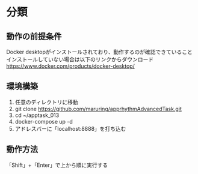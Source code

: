 # 分類

## 動作の前提条件
Docker desktopがインストールされており、動作するのが確認できていること  
インストールしていない場合は以下のリンクからダウンロード  
https://www.docker.com/products/docker-desktop/  

## 環境構築
1. 任意のディレクトリに移動
2. git clone https://github.com/maruring/apprhythmAdvancedTask.git
3. cd ~/apptask_013
4. docker-compose up -d
5. アドレスバーに「localhost:8888」を打ち込む

## 動作方法
「Shift」+「Enter」で上から順に実行する
